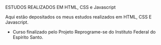 ESTUDOS REALIZADOS EM HTML, CSS e Javascript

Aqui estão depositados os meus estudos realizados em HTML, CSS E Javascript.

- Curso finalizado pelo Projeto Reprograme-se do Instituto Federal do Espírito Santo.
